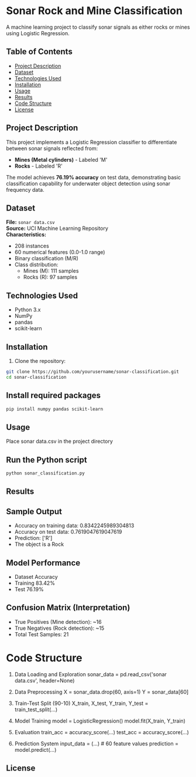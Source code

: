 # Sonar Rock and Mine Classification

A machine learning project to classify sonar signals as either rocks or mines using Logistic Regression.

## Table of Contents
- [Project Description](#project-description)
- [Dataset](#dataset)
- [Technologies Used](#technologies-used)
- [Installation](#installation)
- [Usage](#usage)
- [Results](#results)
- [Code Structure](#code-structure)
- [License](#license)

## Project Description
This project implements a Logistic Regression classifier to differentiate between sonar signals reflected from:
- **Mines (Metal cylinders)** - Labeled 'M'
- **Rocks** - Labeled 'R'

The model achieves **76.19% accuracy** on test data, demonstrating basic classification capability for underwater object detection using sonar frequency data.

## Dataset
**File:** `sonar data.csv`  
**Source:** UCI Machine Learning Repository  
**Characteristics:**
- 208 instances
- 60 numerical features (0.0-1.0 range)
- Binary classification (M/R)
- Class distribution:
  - Mines (M): 111 samples
  - Rocks (R): 97 samples

## Technologies Used
- Python 3.x
- NumPy
- pandas
- scikit-learn

## Installation
1. Clone the repository:
```sh
git clone https://github.com/yourusername/sonar-classification.git
cd sonar-classification
```
## Install required packages
```sh
pip install numpy pandas scikit-learn
```
## Usage
Place sonar data.csv in the project directory

## Run the Python script
```sh
python sonar_classification.py
```
## Results
## Sample Output
- Accuracy on training data:  0.8342245989304813
- Accuracy on test data:  0.7619047619047619
- Prediction: ['R']
- The object is a Rock

## Model Performance
- Dataset	Accuracy
- Training	83.42%
- Test	76.19%

## Confusion Matrix (Interpretation)
- True Positives (Mine detection): ~16
- True Negatives (Rock detection): ~15
- Total Test Samples: 21

# Code Structure
1. Data Loading and Exploration
sonar_data = pd.read_csv('sonar data.csv', header=None)

2. Data Preprocessing
X = sonar_data.drop(60, axis=1)
Y = sonar_data[60]

3. Train-Test Split (90-10)
X_train, X_test, Y_train, Y_test = train_test_split(...)

4. Model Training
model = LogisticRegression()
model.fit(X_train, Y_train)

5. Evaluation
train_acc = accuracy_score(...)
test_acc = accuracy_score(...)

6. Prediction System
input_data = (...)  # 60 feature values
prediction = model.predict(...)

## License

